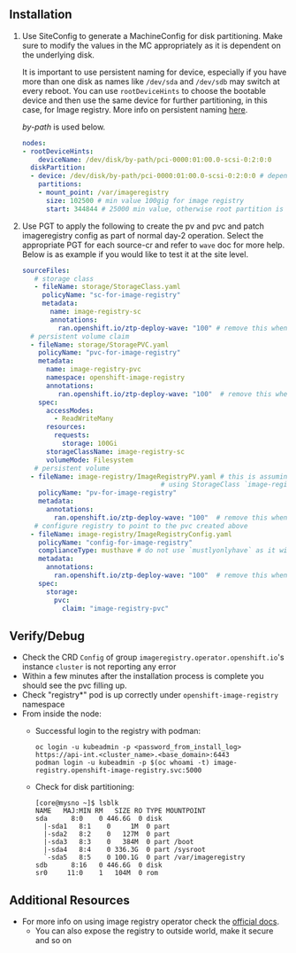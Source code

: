 Installation
-

1. Use SiteConfig to generate a MachineConfig for disk partitioning. Make sure to modify the values in the MC appropriately as it is dependent on the underlying disk.

   It is important to use persistent naming for device, especially if you have more than one disk as names like `/dev/sda` and `/dev/sdb` may switch at every reboot. You can use `rootDeviceHints` to choose the bootable device and then use the same device for further partitioning, in this case, for Image registry. More info on persistent naming [here](https://wiki.archlinux.org/title/persistent_block_device_naming#Persistent_naming_methods).

   *by-path* is used below.

    ```yaml
    nodes:
    - rootDeviceHints:
        deviceName: /dev/disk/by-path/pci-0000:01:00.0-scsi-0:2:0:0
      diskPartition:
      - device: /dev/disk/by-path/pci-0000:01:00.0-scsi-0:2:0:0 # depends on the hardware. It can also be a serial num or WWN. Recommend using by-path. Match with the rootDeviceHint above
        partitions:
        - mount_point: /var/imageregistry
          size: 102500 # min value 100gig for image registry
          start: 344844 # 25000 min value, otherwise root partition is too small. Recommended startMiB (Disk - sizeMiB - some buffer), if startMiB + sizeMiB  exceeds disk size, installation will fail
    ```

3. Use PGT to apply the following to create the pv and pvc and patch imageregistry config as part of normal day-2 operation. Select the appropriate PGT for each source-cr and refer to `wave` doc for more help. Below is as example if you would like to test it at the site level.

   ```yaml
   sourceFiles:
      # storage class
      - fileName: storage/StorageClass.yaml
        policyName: "sc-for-image-registry"
        metadata:
          name: image-registry-sc
          annotations:
            ran.openshift.io/ztp-deploy-wave: "100" # remove this when moved to the right PGT (site/group/common)
     # persistent volume claim
     - fileName: storage/StoragePVC.yaml
       policyName: "pvc-for-image-registry"
       metadata:
         name: image-registry-pvc
         namespace: openshift-image-registry
         annotations:
            ran.openshift.io/ztp-deploy-wave: "100"  # remove this when moved to the right PGT (site/group/common)
       spec:
         accessModes:
           - ReadWriteMany
         resources:
           requests:
             storage: 100Gi
         storageClassName: image-registry-sc
         volumeMode: Filesystem
      # persistent volume
     - fileName: image-registry/ImageRegistryPV.yaml # this is assuming that mount_point is set to `/var/imageregistry` in SiteConfig
                                      # using StorageClass `image-registry-sc` (see the first sc-file)
       policyName: "pv-for-image-registry" 
       metadata:
         annotations:
           ran.openshift.io/ztp-deploy-wave: "100"  # remove this when moved to the right PGT (site/group/common)
      # configure registry to point to the pvc created above
     - fileName: image-registry/ImageRegistryConfig.yaml
       policyName: "config-for-image-registry"
       complianceType: musthave # do not use `mustlyonlyhave` as it will cause deployment failure of registry pod.
       metadata:
         annotations:
           ran.openshift.io/ztp-deploy-wave: "100"  # remove this when moved to the right PGT (site/group/common)
       spec:
         storage:
           pvc:
             claim: "image-registry-pvc"
   ```

Verify/Debug
-

- Check the CRD `Config` of group `imageregistry.operator.openshift.io`'s instance `cluster` is not reporting any error
- Within a few minutes after the installation process is complete you should see the pvc filling up.
- Check "registry*" pod is up correctly under `openshift-image-registry` namespace
- From inside the node:
  - Successful login to the registry with podman:

     ```
     oc login -u kubeadmin -p <password_from_install_log> https://api-int.<cluster_name>.<base_domain>:6443
     podman login -u kubeadmin -p $(oc whoami -t) image-registry.openshift-image-registry.svc:5000
     ```

  - Check for disk partitioning:

    ```
    [core@mysno ~]$ lsblk
    NAME   MAJ:MIN RM   SIZE RO TYPE MOUNTPOINT
    sda      8:0    0 446.6G  0 disk
      |-sda1   8:1    0     1M  0 part
      |-sda2   8:2    0   127M  0 part
      |-sda3   8:3    0   384M  0 part /boot
      |-sda4   8:4    0 336.3G  0 part /sysroot
      `-sda5   8:5    0 100.1G  0 part /var/imageregistry
    sdb      8:16   0 446.6G  0 disk
    sr0     11:0    1   104M  0 rom
    ```

Additional Resources
-

- For more info on using image registry operator check the [official docs](https://docs.openshift.com/container-platform/4.10/registry/index.html).
  - You can also expose the registry to outside world, make it secure and so on
